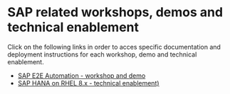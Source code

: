 <!-- ![rh-main](img/Logo-RedHat-D-Color-RGB.png) | ![sap-main](img/SAP_logo.png) -->

# SAP related workshops, demos and technical enablement

Click on the following links in order to acces specific documentation and deployment instructions for each workshop, demo and technical enablement.

- [SAP E2E Automation - workshop and demo](sap-e2e-ansible/README.md)
- [SAP HANA on RHEL 8.x - technical enablement)](sap-hana-rhel8/README.md)

